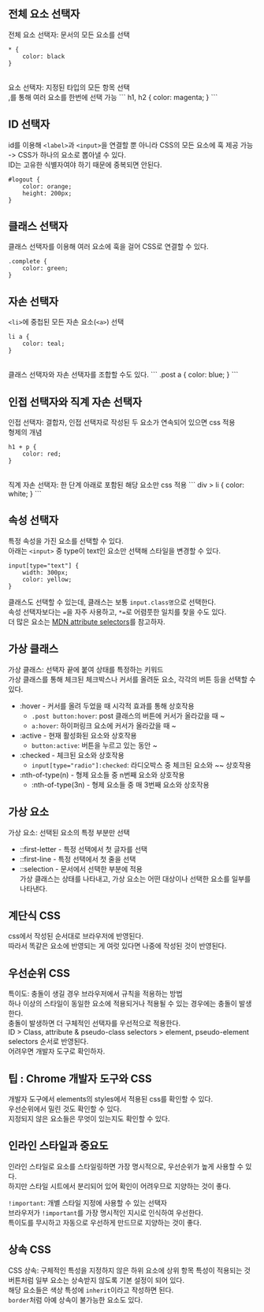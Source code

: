 ## 전체 요소 선택자

전체 요소 선택자: 문서의 모든 요소를 선택
``` 
* {
    color: black
}
```
<br>
요소 선택자: 지정된 타입의 모든 항목 선택 <br>
,를 통해 여러 요소를 한번에 선택 가능
```
h1, h2 {
    color: magenta;
}
```

## ID 선택자

id를 이용해 ```<label>```과 ```<input>```을 연결할 뿐 아니라 CSS의 모든 요소에 훅 제공 가능 <br>
-> CSS가 하나의 요소로 뽑아낼 수 있다. <br>
ID는 고유한 식별자여야 하기 때문에 중복되면 안된다. <br>
```
#logout {
    color: orange;
    height: 200px;
}
```

## 클래스 선택자

클래스 선택자를 이용해 여러 요소에 훅을 걸어 CSS로 연결할 수 있다.
```
.complete {
    color: green;
}
```

## 자손 선택자

```<li>```에 중첩된 모든 자손 요소(```<a>```) 선택
```
li a {
    color: teal;
}
```
<br>
클래스 선택자와 자손 선택자를 조합할 수도 있다.
```
.post a {
    color: blue;
}
```

## 인접 선택자와 직계 자손 선택자

인접 선택자: 결합자, 인접 선택자로 작성된 두 요소가 연속되어 있으면 css 적용 <br>
형제의 개념
```
h1 + p {
    color: red;
}
```
<br>
직계 자손 선택자: 한 단계 아래로 포함된 해당 요소만 css 적용
```
div > li {
    color: white;
}
```

## 속성 선택자

특정 속성을 가진 요소를 선택할 수 있다. <br>
아래는 ```<input>``` 중 type이 text인 요소만 선택해 스타일을 변경할 수 있다. <br>
```
input[type="text"] {
    width: 300px;
    color: yellow;
}
```
클래스도 선택할 수 있는데, 클래스는 보통 ```input.class명```으로 선택한다. <br>
속성 선택자보다는 ```=```을 자주 사용하고, ```*=```로 어렴풋한 일치를 찾을 수도 있다. <br>
더 많은 요소는 [MDN attribute selectors](https://developer.mozilla.org/en-US/docs/Web/CSS/Attribute_selectors)를 참고하자.

## 가상 클래스

가상 클래스: 선택자 끝에 붙여 상태를 특정하는 키워드 <br>
가상 클래스를 통해 체크된 체크박스나 커서를 올려둔 요소, 각각의 버튼 등을 선택할 수 있다. <br>
- :hover - 커서를 올려 두었을 때 시각적 효과를 통해 상호작용
    - ```.post button:hover```: post 클래스의 버튼에 커서가 올라갔을 때 ~
    -  ```a:hover```: 하이퍼링크 요소에 커서가 올라갔을 때 ~
- :active - 현재 활성화된 요소와 상호작용
    - ```button:active```: 버튼을 누르고 있는 동안 ~
- :checked - 체크된 요소와 상호작용
    - ```input[type="radio"]:checked```: 라디오박스 중 체크된 요소와 ~~ 상호작용
- :nth-of-type(n) - 형제 요소들 중 n번째 요소와 상호작용
    - :nth-of-type(3n) - 형제 요소들 중 매 3번째 요소와 상호작용

## 가상 요소

가상 요소: 선택된 요소의 특정 부분만 선택
- ::first-letter - 특정 선택에서 첫 글자를 선택
- ::first-line - 특정 선택에서 첫 줄을 선택
- ::selection - 문서에서 선택한 부분에 적용 <br>
가상 클래스는 상태를 나타내고, 가상 요소는 어떤 대상이나 선택한 요소를 일부를 나타낸다.

## 계단식 CSS

css에서 작성된 순서대로 브라우저에 반영된다. <br>
따라서 똑같은 요소에 반영되는 게 여럿 있다면 나중에 작성된 것이 반영된다.

## 우선순위 CSS

특이도: 충돌이 생길 경우 브라우저에서 규칙을 적용하는 방법<br>
하나 이상의 스타일이 동일한 요소에 적용되거나 적용될 수 있는 경우에는 충돌이 발생한다.<br>
충돌이 발생하면 더 구체적인 선택자를 우선적으로 적용한다.<br>
ID > Class, attribute & pseudo-class selectors > element, pseudo-element selectors 순서로 반영된다.<br>
어려우면 개발자 도구로 확인하자.

## 팁 : Chrome 개발자 도구와 CSS

개발자 도구에서 elements의 styles에서 적용된 css를 확인할 수 있다.<br>
우선순위에서 밀린 것도 확인할 수 있다.<br>
지정되지 않은 요소들은 무엇이 있는지도 확인할 수 있다.<br>

## 인라인 스타일과 중요도

인라인 스타일로 요소를 스타일링하면 가장 명시적으로, 우선순위가 높게 사용할 수 있다.<br>
하지만 스타일 시트에서 분리되어 있어 확인이 어려우므로 지양하는 것이 좋다.<br>

```!important```: 개별 스타일 지정에 사용할 수 있는 선택자<br>
브라우저가 ```!important```를 가장 명시적인 지시로 인식하여 우선한다.<br>
특이도를 무시하고 자동으로 우선하게 만드므로 지양하는 것이 좋다.<br>

## 상속 CSS

CSS 상속: 구체적인 특성을 지정하지 않은 하위 요소에 상위 항목 특성이 적용되는 것<br>
버튼처럼 일부 요소는 상속받지 않도록 기본 설정이 되어 있다.<br>
해당 요소들은 색상 특성에 ```inherit```이라고 작성하면 된다.<br>
```border```처럼 아예 상속이 불가능한 요소도 있다.<br>
